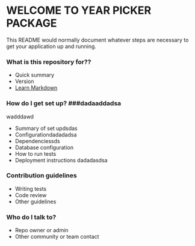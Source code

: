 # WELCOME TO YEAR PICKER PACKAGE #

This README would normally document whatever steps are necessary to get your application up and running.

### What is this repository for?? ###

* Quick summary
* Version
* [Learn Markdown](https://bitbucket.org/tutorials/markdowndemo)

### How do I get set up? ###dadaaddadsa
wadddawd
* Summary of set updsdas
* Configurationdadadadsa
* Dependenciessds
* Database configuration
* How to run tests
* Deployment instructions
dadadasdsa
### Contribution guidelines ###

* Writing tests
* Code review
* Other guidelines

### Who do I talk to? ###

* Repo owner or admin
* Other community or team contact
